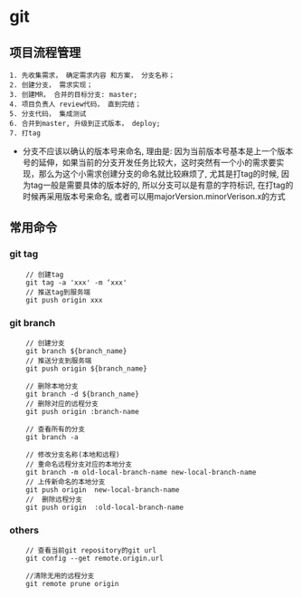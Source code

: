 # git
## 项目流程管理
	1. 先收集需求， 确定需求内容 和方案， 分支名称；
	2. 创建分支， 需求实现；
	3. 创建MR， 合并的目标分支: master;
	4. 项目负责人 review代码， 直到完结；
	5. 分支代码， 集成测试
	6. 合并到master, 升级到正式版本， deploy;
	7. 打tag
	
* 分支不应该以确认的版本号来命名, 理由是: 因为当前版本号基本是上一个版本号的延伸，如果当前的分支开发任务比较大，这时突然有一个小的需求要实现，那么为这个小需求创建分支的命名就比较麻烦了, 尤其是打tag的时候, 因为tag一般是需要具体的版本好的, 所以分支可以是有意的字符标识, 在打tag的时候再采用版本号来命名, 或者可以用majorVersion.minorVerison.x的方式

## 常用命令
### git tag
		
		// 创建tag
		git tag -a 'xxx' -m ‘xxx'
		// 推送tag到服务端
		git push origin xxx
		
### git branch 
		// 创建分支
		git branch ${branch_name}
		// 推送分支到服务端
		git push origin ${branch_name}
		
		// 删除本地分支
		git branch -d ${branch_name}
		// 删除对应的远程分支
		git push origin :branch-name
		
		// 查看所有的分支
		git branch -a
		
		// 修改分支名称(本地和远程)
		// 重命名远程分支对应的本地分支
		git branch -m old-local-branch-name new-local-branch-name
		// 上传新命名的本地分支
		git push origin  new-local-branch-name
		//  删除远程分支
		git push origin  :old-local-branch-name
				
### others

		// 查看当前git repository的git url
		git config --get remote.origin.url
		
		//清除无用的远程分支 
		git remote prune origin